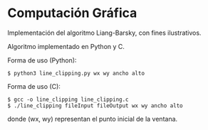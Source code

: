 # Computación Gráfica
Implementación del algoritmo Liang-Barsky, con fines ilustrativos.

Algoritmo implementado en Python y C.

Forma de uso (Python):

    $ python3 line_clipping.py wx wy ancho alto
    

Forma de uso (C):

    $ gcc -o line_clipping line_clipping.c
    $ ./line_clipping fileInput fileOutput wx wy ancho alto
    
donde (wx, wy) representan el punto inicial de la ventana. 